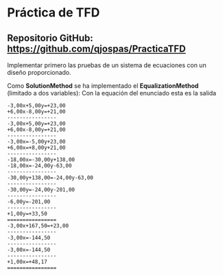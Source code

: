 # Práctica de TFD

## Repositorio GitHub: https://github.com/qjospas/PracticaTFD

Implementar primero las pruebas de un sistema de ecuaciones con un diseño proporcionado.

Como **SolutionMethod** se ha implementado el **EqualizationMethod** (limitado a dos variables):
Con la equación del enunciado esta es la salida
```
-3,00x+5,00y=+23,00
+6,00x-8,00y=+21,00
----------------
-3,00x+5,00y=+23,00
+6,00x-8,00y=+21,00
----------------
-3,00x=-5,00y+23,00
+6,00x=+8,00y+21,00
----------------
-18,00x=-30,00y+138,00
-18,00x=-24,00y-63,00
----------------
-30,00y+138,00=-24,00y-63,00
----------------
-30,00y=-24,00y-201,00
----------------
-6,00y=-201,00
----------------
+1,00y=+33,50
================
-3,00x+167,50=+23,00
----------------
-3,00x=-144,50
----------------
-3,00x=-144,50
----------------
+1,00x=+48,17
================
```